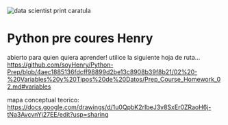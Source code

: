 ![data scientist print caratula](https://user-images.githubusercontent.com/95667827/202559113-a20104e3-dcfa-4fa1-b585-9f5acb246b3a.png)
# Python pre coures Henry
abierto para quien quiera aprender!
utilice la siguiente hoja de ruta...
https://github.com/soyHenry/Python-Prep/blob/4aec1885136fdcff98899d2be13c8908b39f8b21/02%20-%20Variables%20y%20Tipos%20de%20Datos/Prep_Course_Homework_02.md#variables

mapa conceptual teorico:
https://docs.google.com/drawings/d/1u0QpbK2rIbeJ3v8SxEr0ZRaoH6j-tNa3AvcvnYj27EE/edit?usp=sharing
